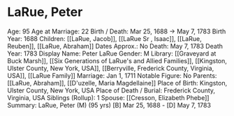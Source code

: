# LaRue, Peter

Age: 95
Age at Marriage: 22
Birth / Death: Mar 25, 1688 → May 7, 1783
Birth Year: 1688
Children: [[LaRue, Jacob]], [[LaRue Sr , Isaac]], [[LaRue, Reuben]], [[LaRue, Abraham]]
Dates Approx.: No
Death: May 7, 1783
Death Year: 1783
Display Name: Peter LaRue
Gender: M
Library: [[Graveyard at Buck Marsh]], [[Six Generations of LaRue's and Allied Families]], [[Kingston, Ulster County, New York, USA]], [[Berryville, Frederick County, Virginia, USA]], [[LaRue Family]]
Marriage: Jan 1, 1711
Notable Figure: No
Parents: [[LaRue, Abraham]], [[D'uzelle, Maria Magdellaine]]
Place of Birth: Kingston, Ulster County, New York, USA
Place of Death / Burial: Frederick County, Virginia, USA
Siblings (Rollup): 1
Spouse: [[Cresson, Elizabeth Phebe]]
Summary: LaRue, Peter (M) (95 yrs)
[B] Mar 25, 1688 - [D] May 7, 1783
